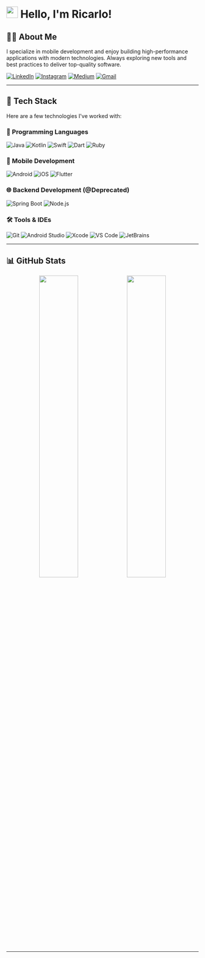 # <img src="https://imgur.com/C7PX4kM.gif" height="30px" width="30px"> Hello, I'm Ricarlo!

## 👨‍💻 About Me

I specialize in mobile development and enjoy building high-performance applications with modern technologies. Always exploring new tools and best practices to deliver top-quality software.

[![LinkedIn](https://img.shields.io/badge/-LinkedIn-0A66C2?style=flat-square&logo=linkedin&logoColor=white)](https://www.linkedin.com/in/ricarlo-silva)
[![Instagram](https://img.shields.io/badge/-Instagram-E4405F?style=flat-square&logo=instagram&logoColor=white)](https://www.instagram.com/ricarlo_silva/)
[![Medium](https://img.shields.io/badge/-Medium-556DB3?style=flat-square&logo=medium)](https://medium.com/@dr.ricarlo)
[![Gmail](https://img.shields.io/badge/-ricarlosilv@gmail.com-556DB3?style=flat-square&logo=gmail&logoColor=EA4335)](mailto:ricarlosilv@gmail.com)

---

## 🧰 Tech Stack
Here are a few technologies I've worked with:

### 🚀 Programming Languages
![Java](https://img.shields.io/badge/-Java-05122A?style=flat&logo=Java&logoColor=FFA518)
![Kotlin](https://img.shields.io/badge/-Kotlin-05122A?style=flat&logo=Kotlin&logoColor=7F52FF)
![Swift](https://img.shields.io/badge/-Swift-05122A?style=flat&logo=Swift&logoColor=FA7343)
![Dart](https://img.shields.io/badge/-Dart-05122A?style=flat&logo=Dart&logoColor=0175C2)
![Ruby](https://img.shields.io/badge/-Ruby-05122A?style=flat&logo=Ruby&logoColor=0175C2)

### 📱 Mobile Development
![Android](https://img.shields.io/badge/-Android-05122A?style=flat&logo=Android&logoColor=3DDC84)
![iOS](https://img.shields.io/badge/-iOS-05122A?style=flat&logo=iOS&logoColor=000000)
![Flutter](https://img.shields.io/badge/-Flutter-05122A?style=flat&logo=Flutter&logoColor=02569B)

### 🌐 Backend Development (@Deprecated)
![Spring Boot](https://img.shields.io/badge/-Spring_Boot-05122A?style=flat&logo=springboot&logoColor=6DB33F)
![Node.js](https://img.shields.io/badge/-Node.js-05122A?style=flat&logo=node.js&logoColor=339933)

### 🛠️ Tools & IDEs
![Git](https://img.shields.io/badge/-Git-05122A?style=flat&logo=git)
![Android Studio](https://img.shields.io/badge/-Android_Studio-05122A?style=flat&logo=android-studio&logoColor=3DDC84)
![Xcode](https://img.shields.io/badge/-Xcode-05122A?style=flat&logo=Xcode&logoColor=1575F9)
![VS Code](https://img.shields.io/badge/-Visual%20Studio%20Code-05122A?style=flat&logo=visual-studio-code&logoColor=007ACC)
![JetBrains](https://img.shields.io/badge/-JetBrains-05122A?style=flat&logo=jetbrains&logoColor=000000)

---

## 📊 GitHub Stats
<p align="center">
  <img width="45%" src="https://github-readme-stats.vercel.app/api?username=ricarlo-silva&count_private=true&theme=tokyonight" />
  <img width="45%" src="https://github-readme-stats.vercel.app/api/top-langs/?username=ricarlo-silva&layout=compact&theme=tokyonight" />
</p>

---

 
<!--

## Hi there 👋

**ricarlo-silva/ricarlo-silva** is a ✨ _special_ ✨ repository because its `README.md` (this file) appears on your GitHub profile.

Here are some ideas to get you started:

- 🔭 I’m currently working on ...
- 🌱 I’m currently learning ...
- 👯 I’m looking to collaborate on ...
- 🤔 I’m looking for help with ...
- 💬 Ask me about ...
- 📫 How to reach me: ...
- 😄 Pronouns: ...
- ⚡ Fun fact: ...
-->
